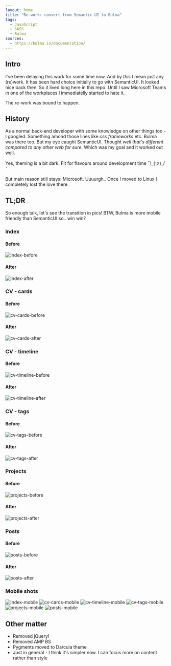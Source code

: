 ```yaml
---
layout: home
title: "Re-work: convert from Semantic-UI to Bulma"
tags:
  - JavaScript
  - SASS
  - Bulma
sources:
  - https://bulma.io/documentation/
---
```


## Intro
I've been delaying this work for some time now.
And by _this_ I mean just any (re)work.
It has been hard choice initially to go with SemanticUI.
It looked nice back then.
So it lived long here in this repo.
Until I saw Microsoft Teams in one of the workplaces I immediatelly started to hate it.

The re-work was bound to happen.

## History

As a normal back-end developer with some knowledge on other things too - I googled.
Something amond those lines like _css frameworks_ etc.
Bulma was there too.
But my eye caught SemanticUI.
Thought _well that's different compared to any other web for sure_.
Which was my goal and it worked out well.

Yes, theming is a bit dark.
Fit for flavours around development time ¯\\\_(ツ)_/¯

But main reason still stays: Microsoft.
Uuuurgh..
Once I moved to Linux I completely lost the love there.

## TL;DR

So enough talk, let's see the transition in pics!
BTW, Bulma is more mobile friendly than SemanticUI so.. win win?

### Index

#### Before

![index-before](/assets/img/posts/20201029-website-upgrade/home-before.png)

#### After

![index-after](/assets/img/posts/20201029-website-upgrade/home-after.png)

### CV - cards

#### Before

![cv-cards-before](/assets/img/posts/20201029-website-upgrade/cv-cards-before.png)

#### After

![cv-cards-after](/assets/img/posts/20201029-website-upgrade/cv-cards-after.png)

### CV - timeline

#### Before

![cv-timeline-before](/assets/img/posts/20201029-website-upgrade/cv-timeline-before.png)

#### After

![cv-timeline-after](/assets/img/posts/20201029-website-upgrade/cv-timeline-after.png)

### CV - tags

#### Before

![cv-tags-before](/assets/img/posts/20201029-website-upgrade/cv-tags-before.png)

#### After

![cv-tags-after](/assets/img/posts/20201029-website-upgrade/cv-tags-after.png)

### Projects

#### Before

![projects-before](/assets/img/posts/20201029-website-upgrade/projects-before.png)

#### After

![projects-after](/assets/img/posts/20201029-website-upgrade/projects-after.png)

### Posts

#### Before

![posts-before](/assets/img/posts/20201029-website-upgrade/posts-before.png)

#### After

![posts-after](/assets/img/posts/20201029-website-upgrade/posts-after.png)

### Mobile shots

![index-mobile](/assets/img/posts/20201029-website-upgrade/home-mobile.png)
![cv-cards-mobile](/assets/img/posts/20201029-website-upgrade/cv-cards-mobile.png)
![cv-timeline-mobile](/assets/img/posts/20201029-website-upgrade/cv-timeline-mobile.png)
![cv-tags-mobile](/assets/img/posts/20201029-website-upgrade/cv-tags-mobile.png)
![projects-mobile](/assets/img/posts/20201029-website-upgrade/projects-mobile.png)
![posts-mobile](/assets/img/posts/20201029-website-upgrade/posts-mobile.png)

## Other matter

* Removed jQuery!
* Removed AMP BS
* Pygments moved to Darcula theme
* Just in general - I think it's simpler now. I can focus more on content rather than style
